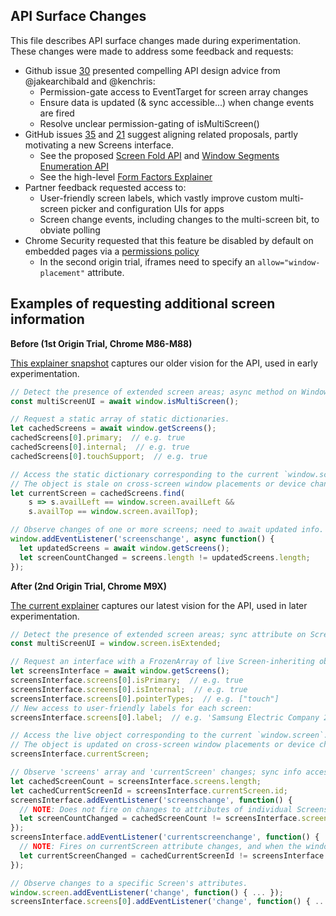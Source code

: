 ## API Surface Changes

This file describes API surface changes made during experimentation. These
changes were made to address some feedback and requests:
- Github issue [30](https://github.com/webscreens/window-placement/issues/30)
presented compelling API design advice from @jakearchibald and @kenchris:
  - Permission-gate access to EventTarget for screen array changes
  - Ensure data is updated (& sync accessible...) when change events are fired
  - Resolve unclear permission-gating of isMultiScreen()
- GitHub issues [35](https://github.com/webscreens/window-placement/issues/35)
and [21](https://github.com/webscreens/window-placement/issues/21) suggest
aligning related proposals, partly motivating a new Screens interface.
  - See the proposed [Screen Fold API](https://w3c.github.io/screen-fold/) and
  [Window Segments Enumeration API](https://github.com/webscreens/window-segments)
  - See the high-level [Form Factors Explainer](https://webscreens.github.io/form-factors/)
- Partner feedback requested access to:
  - User-friendly screen labels, which vastly improve custom multi-screen picker and configuration UIs for apps
  - Screen change events, including changes to the multi-screen bit, to obviate polling
- Chrome Security requested that this feature be disabled by default on embedded pages via a [permissions policy](https://w3c.github.io/webappsec-permissions-policy/)
  - In the second origin trial, iframes need to specify an `allow="window-placement"` attribute.

## Examples of requesting additional screen information

**Before (1st Origin Trial, Chrome M86-M88)**

[This explainer snapshot](https://github.com/webscreens/window-placement/blob/a1e6c7cbf6e60ca04483ef817c5ea0ff069beecd/EXPLAINER.md)
captures our older vision for the API, used in early experimentation.

```javascript
// Detect the presence of extended screen areas; async method on Window.
const multiScreenUI = await window.isMultiScreen();

// Request a static array of static dictionaries.
let cachedScreens = await window.getScreens();
cachedScreens[0].primary;  // e.g. true
cachedScreens[0].internal;  // e.g. true
cachedScreens[0].touchSupport;  // e.g. true

// Access the static dictionary corresponding to the current `window.screen`.
// The object is stale on cross-screen window placements or device changes.
let currentScreen = cachedScreens.find(
    s => s.availLeft == window.screen.availLeft &&
    s.availTop == window.screen.availTop);

// Observe changes of one or more screens; need to await updated info.
window.addEventListener('screenschange', async function() {
  let updatedScreens = await window.getScreens();
  let screenCountChanged = screens.length != updatedScreens.length;
});
```

**After (2nd Origin Trial, Chrome M9X)**

[The current explainer](https://github.com/webscreens/window-placement/blob/master/EXPLAINER.md)
captures our latest vision for the API, used in later experimentation.

```javascript
// Detect the presence of extended screen areas; sync attribute on Screen.
const multiScreenUI = window.screen.isExtended;

// Request an interface with a FrozenArray of live Screen-inheriting objects.
let screensInterface = await window.getScreens();
screensInterface.screens[0].isPrimary;  // e.g. true
screensInterface.screens[0].isInternal;  // e.g. true
screensInterface.screens[0].pointerTypes;  // e.g. ["touch"]
// New access to user-friendly labels for each screen:
screensInterface.screens[0].label;  // e.g. 'Samsung Electric Company 28"'

// Access the live object corresponding to the current `window.screen`.
// The object is updated on cross-screen window placements or device changes.
screensInterface.currentScreen;

// Observe 'screens' array and 'currentScreen' changes; sync info access.
let cachedScreenCount = screensInterface.screens.length;
let cachedCurrentScreenId = screensInterface.currentScreen.id;
screensInterface.addEventListener('screenschange', function() {
  // NOTE: Does not fire on changes to attributes of individual Screens.
  let screenCountChanged = cachedScreenCount != screensInterface.screens.length;
});
screensInterface.addEventListener('currentscreenchange', function() {
  // NOTE: Fires on currentScreen attribute changes, and when the window moves to another screen.
  let currentScreenChanged = cachedCurrentScreenId != screensInterface.currentScreen.id;
});

// Observe changes to a specific Screen's attributes.
window.screen.addEventListener('change', function() { ... });
screensInterface.screens[0].addEventListener('change', function() { ... });
```
